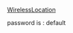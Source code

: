 [WirelessLocation](https://entuedu-my.sharepoint.com/:f:/g/personal/minghui_hu_staff_main_ntu_edu_sg/EktmQSjfvjtNknm5M0Af8FABed7fpVCf7OIDu5KyfMxDaQ?e=6BFwBE)

password is : default 